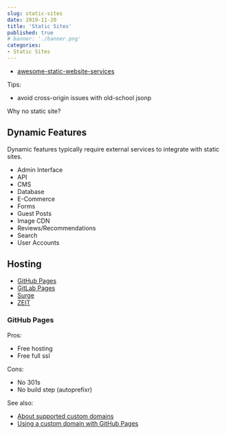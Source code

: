 ```yaml
---
slug: static-sites
date: 2019-11-20
title: 'Static Sites'
published: true
# banner: './banner.png'
categories:
- Static Sites
---
```


- [awesome-static-website-services](https://github.com/agarrharr/awesome-static-website-services)

Tips:

- avoid cross-origin issues with old-school jsonp

Why no static site?

## Dynamic Features

Dynamic features typically require external services to integrate with static sites.

- Admin Interface
- API
- CMS
- Database
- E-Commerce
- Forms
- Guest Posts
- Image CDN
- Reviews/Recommendations
- Search
- User Accounts

## Hosting

- [GitHub Pages](https://pages.github.com/)
- [GitLab Pages](https://pages.gitlab.io/)
- [Surge](https://surge.sh/)
- [ZEIT](https://zeit.co/)

### GitHub Pages

Pros:

- Free hosting
- Free full ssl

Cons:

- No 301s
- No build step (autoprefixr)

See also:

- [About supported custom domains](https://help.github.com/articles/about-supported-custom-domains/)
- [Using a custom domain with GitHub Pages](https://help.github.com/articles/using-a-custom-domain-with-github-pages/)
